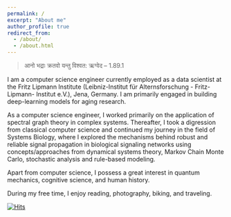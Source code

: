 ```yaml
---
permalink: /
excerpt: "About me"
author_profile: true
redirect_from: 
  - /about/
  - /about.html
---
```


> आनो भद्राः क्रतवो यन्तु विश्वत: ऋग्वेद – 1.89.1 

I am a computer science engineer currently employed as 
a data scientist at the Fritz Lipmann Institute (Leibniz-Institut für Alternsforschung - Fritz-Lipmann- Institut e.V.), Jena, Germany. I am primarily engaged in building deep-learning models for aging research.

As a computer science engineer, I worked primarily on the application of spectral graph theory in complex systems. Thereafter, I took a digression from classical computer science and continued my journey in the field of Systems Biology, where I explored the mechanisms behind robust and reliable signal propagation in biological signaling networks using concepts/approaches from dynamical systems theory, Markov Chain Monte Carlo, stochastic analysis and rule-based modeling. 

Apart from computer science, I possess a great interest in quantum mechanics, cognitive science, and human history.

During my free time, I enjoy reading, photography, biking, and traveling. 


[![Hits](https://hits.seeyoufarm.com/api/count/incr/badge.svg?url=https%3A%2F%2Fdebdaspaul.github.io&count_bg=%2379C83D&title_bg=%23555555&icon=&icon_color=%23E7E7E7&title=hits&edge_flat=false)](https://hits.seeyoufarm.com)

